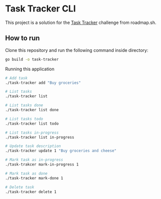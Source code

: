 # Task Tracker CLI

This project is a solution for the [Task Tracker](https://roadmap.sh/projects/task-tracker) challenge from roadmap.sh.

## How to run

Clone this repository and run the following command inside directory:

```bash
go build -o task-tracker
```

Running this application

```bash
# Add task
./task-tracker add "Buy groceries"

# List tasks
./task-tracker list

# List tasks done
./task-tracker list done

# List tasks todo
./task-tracker list todo

# List tasks in-progress
./task-tracker list in-progress

# Update task description
./task-tracker update 1 "Buy groceries and cheese"

# Mark task as in-progress
./task-trakcer mark-in-progress 1

# Mark task as done
./task-tracker mark-done 1

# Delete task
./task-tracker delete 1
```
